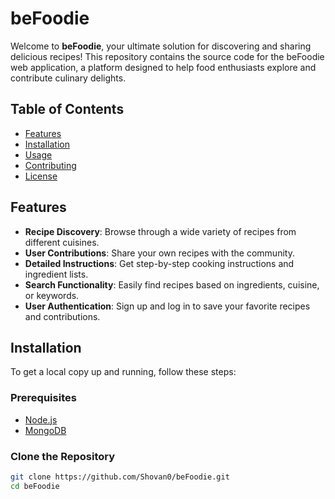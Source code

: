 # beFoodie

Welcome to **beFoodie**, your ultimate solution for discovering and sharing delicious recipes! This repository contains the source code for the beFoodie web application, a platform designed to help food enthusiasts explore and contribute culinary delights.

## Table of Contents

- [Features](#features)
- [Installation](#installation)
- [Usage](#usage)
- [Contributing](#contributing)
- [License](#license)

## Features

- **Recipe Discovery**: Browse through a wide variety of recipes from different cuisines.
- **User Contributions**: Share your own recipes with the community.
- **Detailed Instructions**: Get step-by-step cooking instructions and ingredient lists.
- **Search Functionality**: Easily find recipes based on ingredients, cuisine, or keywords.
- **User Authentication**: Sign up and log in to save your favorite recipes and contributions.

## Installation

To get a local copy up and running, follow these steps:

### Prerequisites

- [Node.js](https://nodejs.org/en/download/)
- [MongoDB](https://www.mongodb.com/try/download/community)

### Clone the Repository

```bash
git clone https://github.com/Shovan0/beFoodie.git
cd beFoodie
